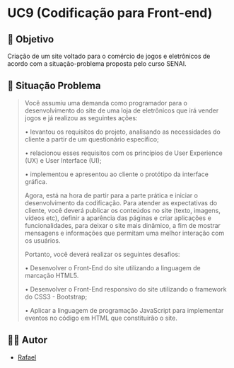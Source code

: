 # UC9 (Codificação para Front-end)

## 🎯 Objetivo
Criação de um site voltado para o comércio de jogos e eletrônicos de acordo com a situação-problema proposta pelo curso SENAI.

## 📓 Situação Problema
> Você assumiu uma demanda como programador para o desenvolvimento do site de uma loja de eletrônicos que irá vender jogos e já realizou as seguintes ações:
>
> • levantou os requisitos do projeto, analisando as necessidades do cliente a partir de um questionário específico;
>
> • relacionou esses requisitos com os princípios de User Experience (UX) e User Interface (UI);
>
> • implementou e apresentou ao cliente o protótipo da interface gráfica.
>
> Agora, está na hora de partir para a parte prática e iniciar o desenvolvimento da codificação. Para atender as expectativas do cliente, você deverá publicar os conteúdos no site (texto, imagens, vídeos etc), definir a aparência das páginas e criar aplicações e funcionalidades, para deixar o site mais dinâmico, a fim de mostrar mensagens e informações que permitam uma melhor interação com os usuários.
>
> Portanto, você deverá realizar os seguintes desafios:
>
> • Desenvolver o Front-End do site utilizando a linguagem de marcação HTML5.
>
> • Desenvolver o Front-End responsivo do site utilizando o framework do CSS3 - Bootstrap;
> 
> • Aplicar a linguagem de programação JavaScript para implementar eventos no código em HTML que constituirão o site.

## 👨‍💻 Autor 
- [Rafael](https://github.com/Raffs-el)
